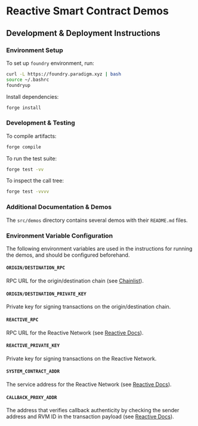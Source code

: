# Reactive Smart Contract Demos

## Development & Deployment Instructions

### Environment Setup

To set up `foundry` environment, run:

```bash
curl -L https://foundry.paradigm.xyz | bash
source ~/.bashrc
foundryup
```

Install dependencies:

```bash
forge install
```

### Development & Testing

To compile artifacts:

```bash
forge compile
```

To run the test suite:

```bash
forge test -vv
```

To inspect the call tree:

```bash
forge test -vvvv
```

### Additional Documentation & Demos

The `src/demos` directory contains several demos with their `README.md` files.

### Environment Variable Configuration

The following environment variables are used in the instructions for running the demos, and should be configured beforehand.

#### `ORIGIN/DESTINATION_RPC`

RPC URL for the origin/destination chain (see [Chainlist](https://chainlist.org)).

#### `ORIGIN/DESTINATION_PRIVATE_KEY`

Private key for signing transactions on the origin/destination chain.

#### `REACTIVE_RPC`

RPC URL for the Reactive Network (see [Reactive Docs](https://dev.reactive.network/reactive-mainnet)).

#### `REACTIVE_PRIVATE_KEY`

Private key for signing transactions on the Reactive Network.

#### `SYSTEM_CONTRACT_ADDR`

The service address for the Reactive Network (see [Reactive Docs](https://dev.reactive.network/reactive-mainnet#overview)).

#### `CALLBACK_PROXY_ADDR`

The address that verifies callback authenticity by checking the sender address and RVM ID in the transaction payload (see [Reactive Docs](https://dev.reactive.network/origins-and-destinations)).
